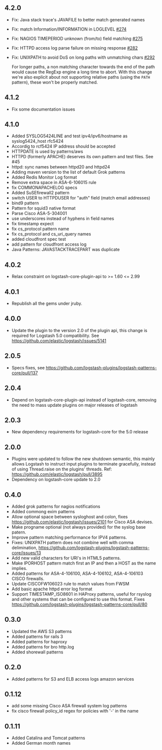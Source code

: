 ## 4.2.0
  - Fix: Java stack trace's JAVAFILE to better match generated names
  - Fix: match Information/INFORMATION in LOGLEVEL [#274](https://github.com/logstash-plugins/logstash-patterns-core/pull/274)
  - Fix: NAGIOS TIMEPERIOD unknown (from/to) field matching [#275](https://github.com/logstash-plugins/logstash-patterns-core/pull/275)
  - Fix: HTTPD access log parse failure on missing response [#282](https://github.com/logstash-plugins/logstash-patterns-core/pull/282)
  - Fix: UNIXPATH to avoid DoS on long paths with unmatching chars [#292](https://github.com/logstash-plugins/logstash-patterns-core/pull/292)

    For longer paths, a non matching character towards the end of the path would cause the RegExp engine a long time to abort.
    With this change we're also explicit about not supporting relative paths (using the `PATH` pattern), these won't be properly matched. 

## 4.1.2
  - Fix some documentation issues

## 4.1.0
  - Added SYSLOG5424LINE and test ipv4/ipv6/hostname as syslog5424_host rfc5424
  - Accordig to rcf5424 IP address should be accepted
  - HTTPDATE is used by patterns/aws
  - HTTPD (formerly APACHE) deserves its own pattern and test files. See #45
  - httpd: sync names between httpd20 and httpd24
  - Adding maven version to the list of default Grok patterns
  - Added Redis Monitor Log format
  - Remove extra space in ASA-6-106015 rule
  - fix COMMONAPACHELOG specs
  - Added SuSEfirewall2 pattern
  - switch USER to HTTPDUSER for "auth" field (match email addresses)
  - bind9 pattern
  - Pattern for squid3 native format
  - Parse Cisco ASA-5-304001
  - use underscores instead of hyphens in field names
  - fix timestamp expect
  - fix cs_protocol pattern name
  - fix cs_protocol and cs_uri_query names
  - added cloudfront spec test
  - add pattern for cloudfront access log
  - Java Patterns: JAVASTACKTRACEPART was duplicate

## 4.0.2
  - Relax constraint on logstash-core-plugin-api to >= 1.60 <= 2.99

## 4.0.1
  - Republish all the gems under jruby.

## 4.0.0
  - Update the plugin to the version 2.0 of the plugin api, this change is required for Logstash 5.0 compatibility. See https://github.com/elastic/logstash/issues/5141

## 2.0.5
  - Specs fixes, see https://github.com/logstash-plugins/logstash-patterns-core/pull/137

## 2.0.4
  - Depend on logstash-core-plugin-api instead of logstash-core, removing the need to mass update plugins on major releases of logstash

## 2.0.3
  - New dependency requirements for logstash-core for the 5.0 release

## 2.0.0
 - Plugins were updated to follow the new shutdown semantic, this mainly allows Logstash to instruct input plugins to terminate gracefully,
   instead of using Thread.raise on the plugins' threads. Ref: https://github.com/elastic/logstash/pull/3895
 - Dependency on logstash-core update to 2.0

## 0.4.0
 - Added grok patterns for nagios notifications
 - Added commong exim patterns
 - Allow optional space between sysloghost and colon, fixes https://github.com/elastic/logstash/issues/2101 for Cisco ASA devises.
 - Make progname optional (not always provided) for the syslog base patern.
 - Improve pattern matching performance for IPV4 patterns.
 - Fixes: UNIXPATH pattern does not combine well with comma delimination, https://github.com/logstash-plugins/logstash-patterns-core/issues/13
 - Add new valid characters for URI's in HTML5 patterns.
 - Make IPORHOST pattern match first an IP and then a HOST as the name
   implies.
 - Added patterns for ASA-4-106100, ASA-4-106102, ASA-4-106103 CISCO
   firewalls.
 - Update CISCOFW106023 rule to match values from FWSM
 - Add basic apache httpd error log format
 - Support TIMESTAMP_ISO8601 in HAProxy patterns, useful for rsyslog and other systems that can be configured to use this format. Fixes https://github.com/logstash-plugins/logstash-patterns-core/pull/80

## 0.3.0
 - Updated the AWS S3 patterns
 - Added patterns for rails 3
 - Added patterns for haproxy
 - Added patterns for bro http.log
 - Added shorewall patterns
## 0.2.0
 - Added patterns for S3 and ELB access logs amazon services
## 0.1.12
 - add some missing Cisco ASA firewall system log patterns
 - fix cisco firewall policy_id regex for policies with '-' in the name
## 0.1.11
 - Added Catalina and Tomcat patterns
 - Added German month names
